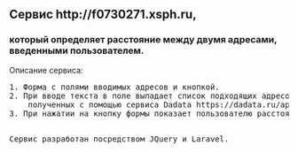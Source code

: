 <h2>Cервис http://f0730271.xsph.ru,</h2> 
<h3>который определяет расстояние между двумя адресами, введенными пользователем.</h3>
Описание сервиса:
<pre>
1. Форма с полями вводимых адресов и кнопкой.
2. При вводе текста в поле выпадает список подходящих адресов-подсказок, 
    полученных с помощью сервиса Dadata https://dadata.ru/api/suggest/address/
3. При нажатии на кнопку формы показает пользователю расстояние между адресами.

Сервис разработан посредством JQuery и Laravel.
</pre>

